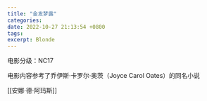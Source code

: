```yaml
---
title: "金发梦露"
categories: 
date: 2022-10-27 21:13:54 +0800
tags: 
excerpt: Blonde
---
```


电影分级：NC17

电影内容参考了乔伊斯·卡罗尔·奥茨（Joyce Carol Oates）的同名小说

[[安娜·德·阿玛斯]]


